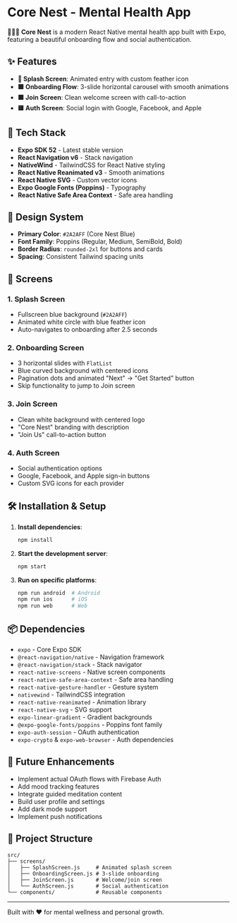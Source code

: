 # Core Nest - Mental Health App

🧘🏽‍♂️ **Core Nest** is a modern React Native mental health app built with Expo, featuring a beautiful onboarding flow and social authentication.

## ✨ Features

- **🔵 Splash Screen**: Animated entry with custom feather icon
- **🟦 Onboarding Flow**: 3-slide horizontal carousel with smooth animations
- **🟩 Join Screen**: Clean welcome screen with call-to-action
- **🟨 Auth Screen**: Social login with Google, Facebook, and Apple

## 🚀 Tech Stack

- **Expo SDK 52** - Latest stable version
- **React Navigation v6** - Stack navigation
- **NativeWind** - TailwindCSS for React Native styling
- **React Native Reanimated v3** - Smooth animations
- **React Native SVG** - Custom vector icons
- **Expo Google Fonts (Poppins)** - Typography
- **React Native Safe Area Context** - Safe area handling

## 🎨 Design System

- **Primary Color**: `#2A2AFF` (Core Nest Blue)
- **Font Family**: Poppins (Regular, Medium, SemiBold, Bold)
- **Border Radius**: `rounded-2xl` for buttons and cards
- **Spacing**: Consistent Tailwind spacing units

## 📱 Screens

### 1. Splash Screen
- Fullscreen blue background (`#2A2AFF`)
- Animated white circle with blue feather icon
- Auto-navigates to onboarding after 2.5 seconds

### 2. Onboarding Screen
- 3 horizontal slides with `FlatList`
- Blue curved background with centered icons
- Pagination dots and animated "Next" → "Get Started" button
- Skip functionality to jump to Join screen

### 3. Join Screen
- Clean white background with centered logo
- "Core Nest" branding with description
- "Join Us" call-to-action button

### 4. Auth Screen
- Social authentication options
- Google, Facebook, and Apple sign-in buttons
- Custom SVG icons for each provider

## 🛠 Installation & Setup

1. **Install dependencies**:
   ```bash
   npm install
   ```

2. **Start the development server**:
   ```bash
   npm start
   ```

3. **Run on specific platforms**:
   ```bash
   npm run android  # Android
   npm run ios      # iOS
   npm run web      # Web
   ```

## 📦 Dependencies

- `expo` - Core Expo SDK
- `@react-navigation/native` - Navigation framework
- `@react-navigation/stack` - Stack navigator
- `react-native-screens` - Native screen components
- `react-native-safe-area-context` - Safe area handling
- `react-native-gesture-handler` - Gesture system
- `nativewind` - TailwindCSS integration
- `react-native-reanimated` - Animation library
- `react-native-svg` - SVG support
- `expo-linear-gradient` - Gradient backgrounds
- `@expo-google-fonts/poppins` - Poppins font family
- `expo-auth-session` - OAuth authentication
- `expo-crypto` & `expo-web-browser` - Auth dependencies

## 🎯 Future Enhancements

- Implement actual OAuth flows with Firebase Auth
- Add mood tracking features
- Integrate guided meditation content
- Build user profile and settings
- Add dark mode support
- Implement push notifications

## 📄 Project Structure

```
src/
├── screens/
│   ├── SplashScreen.js     # Animated splash screen
│   ├── OnboardingScreen.js # 3-slide onboarding
│   ├── JoinScreen.js       # Welcome/join screen
│   └── AuthScreen.js       # Social authentication
└── components/             # Reusable components
```

---

Built with ❤️ for mental wellness and personal growth.